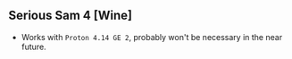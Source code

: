 ## Serious Sam 4 [Wine]

- Works with `Proton 4.14 GE 2`, probably won't be necessary in the near future.